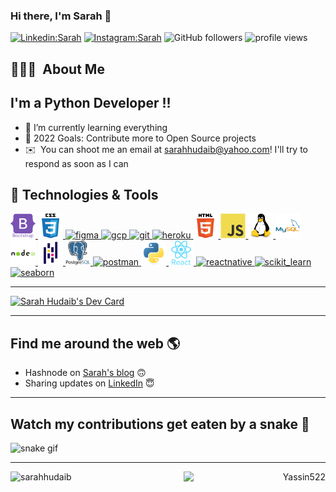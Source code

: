 ### Hi there, I'm Sarah  👋 

[![Linkedin:Sarah](https://img.shields.io/badge/-Sarah-blue?style=flat-square&logo=Linkedin&logoColor=white&link=https://www.linkedin.com/in/sarah-hudaib-2298a5184/)](https://www.linkedin.com/in/sarah-hudaib-2298a5184/)
[![Instagram:Sarah](https://img.shields.io/badge/-Sarah-red?style=flat-square&logo=instagram&logoColor=white&link=https://www.instagram.com/sarah01001000//)](https://www.instagram.com/sarah01001000/)
![GitHub followers](https://img.shields.io/github/followers/sarahhudaib?label=Follow&style=social)
<img alt = "profile views" src="https://komarev.com/ghpvc/?username=sarahhudaib&color=brightgreen">  

<!-- ![Purple Gradient Geometric Technology Profile LinkedIn Banner  (1)](https://wallpaperaccess.com/full/4849699.jpg) -->

## 👨🏻‍💻 &nbsp;About Me

## I'm a Python Developer !!

- 🌱 I’m currently learning everything 
- 🥅 2022 Goals: Contribute more to Open Source projects
- ✉️ &nbsp;You can shoot me an email at sarahhudaib@yahoo.com! I'll try to respond as soon as I can


## 🔧 Technologies & Tools

<p align="left"> <a href="https://getbootstrap.com" target="_blank" rel="noreferrer"> <img src="https://raw.githubusercontent.com/devicons/devicon/master/icons/bootstrap/bootstrap-plain-wordmark.svg" alt="bootstrap" width="40" height="40"/> </a> <a href="https://www.w3schools.com/css/" target="_blank" rel="noreferrer"> <img src="https://raw.githubusercontent.com/devicons/devicon/master/icons/css3/css3-original-wordmark.svg" alt="css3" width="40" height="40"/> </a> <a href="https://www.figma.com/" target="_blank" rel="noreferrer"> <img src="https://www.vectorlogo.zone/logos/figma/figma-icon.svg" alt="figma" width="40" height="40"/> </a> <a href="https://cloud.google.com" target="_blank" rel="noreferrer"> <img src="https://www.vectorlogo.zone/logos/google_cloud/google_cloud-icon.svg" alt="gcp" width="40" height="40"/> </a> <a href="https://git-scm.com/" target="_blank" rel="noreferrer"> <img src="https://www.vectorlogo.zone/logos/git-scm/git-scm-icon.svg" alt="git" width="40" height="40"/> </a> <a href="https://heroku.com" target="_blank" rel="noreferrer"> <img src="https://www.vectorlogo.zone/logos/heroku/heroku-icon.svg" alt="heroku" width="40" height="40"/> </a> <a href="https://www.w3.org/html/" target="_blank" rel="noreferrer"> <img src="https://raw.githubusercontent.com/devicons/devicon/master/icons/html5/html5-original-wordmark.svg" alt="html5" width="40" height="40"/> </a> <a href="https://developer.mozilla.org/en-US/docs/Web/JavaScript" target="_blank" rel="noreferrer"> <img src="https://raw.githubusercontent.com/devicons/devicon/master/icons/javascript/javascript-original.svg" alt="javascript" width="40" height="40"/> </a> <a href="https://www.linux.org/" target="_blank" rel="noreferrer"> <img src="https://raw.githubusercontent.com/devicons/devicon/master/icons/linux/linux-original.svg" alt="linux" width="40" height="40"/> </a> <a href="https://www.mysql.com/" target="_blank" rel="noreferrer"> <img src="https://raw.githubusercontent.com/devicons/devicon/master/icons/mysql/mysql-original-wordmark.svg" alt="mysql" width="40" height="40"/> </a> <a href="https://nodejs.org" target="_blank" rel="noreferrer"> <img src="https://raw.githubusercontent.com/devicons/devicon/master/icons/nodejs/nodejs-original-wordmark.svg" alt="nodejs" width="40" height="40"/> </a> <a href="https://pandas.pydata.org/" target="_blank" rel="noreferrer"> <img src="https://raw.githubusercontent.com/devicons/devicon/2ae2a900d2f041da66e950e4d48052658d850630/icons/pandas/pandas-original.svg" alt="pandas" width="40" height="40"/> </a> <a href="https://www.postgresql.org" target="_blank" rel="noreferrer"> <img src="https://raw.githubusercontent.com/devicons/devicon/master/icons/postgresql/postgresql-original-wordmark.svg" alt="postgresql" width="40" height="40"/> </a> <a href="https://postman.com" target="_blank" rel="noreferrer"> <img src="https://www.vectorlogo.zone/logos/getpostman/getpostman-icon.svg" alt="postman" width="40" height="40"/> </a> <a href="https://www.python.org" target="_blank" rel="noreferrer"> <img src="https://raw.githubusercontent.com/devicons/devicon/master/icons/python/python-original.svg" alt="python" width="40" height="40"/> </a> <a href="https://reactjs.org/" target="_blank" rel="noreferrer"> <img src="https://raw.githubusercontent.com/devicons/devicon/master/icons/react/react-original-wordmark.svg" alt="react" width="40" height="40"/> </a> <a href="https://reactnative.dev/" target="_blank" rel="noreferrer"> <img src="https://reactnative.dev/img/header_logo.svg" alt="reactnative" width="40" height="40"/> </a> <a href="https://scikit-learn.org/" target="_blank" rel="noreferrer"> <img src="https://upload.wikimedia.org/wikipedia/commons/0/05/Scikit_learn_logo_small.svg" alt="scikit_learn" width="40" height="40"/> </a> <a href="https://seaborn.pydata.org/" target="_blank" rel="noreferrer"> <img src="https://seaborn.pydata.org/_images/logo-mark-lightbg.svg" alt="seaborn" width="40" height="40"/> </a> </p>

------------
<a href="https://app.daily.dev/sarahhudaib"><img src="https://api.daily.dev/devcards/02f5e215f8f1492dadc0f16ee01dceb8.png?r=qye" width="400" alt="Sarah Hudaib's Dev Card"/></a>

------------

## Find me around the web 🌎  
- Hashnode on <a href="https://sarahthedeveloper.hashnode.dev/">Sarah's blog</a> 🙃
- Sharing updates on <a href="https://www.linkedin.com/in/sarah-hudaib-2298a5184/">LinkedIn</a> 😇

---------

## Watch my contributions get eaten by a snake 🐍
![snake gif](https://user-images.githubusercontent.com/88105077/166116856-9251de7f-d2df-46fd-901b-5920e8047e52.svg)


---------------

<p align="left"><img width="45%" align="left" src="https://github-readme-stats.vercel.app/api?username=sarahhudaib&show_icons=true&include_all_commits=true&theme=radical&hide_border=true" alt="sarahhudaib" /></p>
<p align="right"><img width="45%" align="right" sy src="https://github-readme-stats.vercel.app/api/top-langs/?username=sarahhudaib&layout=compact&theme=radical&hide_border=true" alt="Yassin522" /></p>
